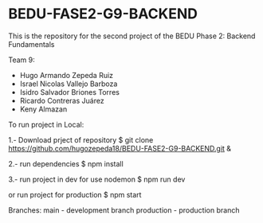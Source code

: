 # BEDU-FASE2-G9-BACKEND
This is the repository for the second project of the BEDU Phase 2: Backend Fundamentals

Team 9:

* Hugo Armando Zepeda Ruiz
* Israel Nicolas Vallejo Barboza
* Isidro Salvador Briones Torres
* Ricardo Contreras Juárez
* Keny Almazan

To run project in Local:

1.- Download prject of repository
$ git clone https://github.com/hugozepeda18/BEDU-FASE2-G9-BACKEND.git &

2.- run dependencies
$ npm install

3.- run project in dev for use nodemon
$ npm run dev

or run project for production
$ npm start

Branches: 
main - development branch
production - production branch
